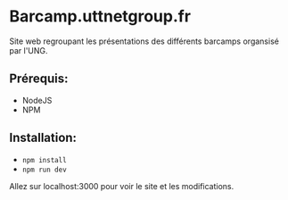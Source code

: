 # Barcamp.uttnetgroup.fr

Site web regroupant les présentations des différents barcamps organsisé par l'UNG.

## Prérequis:

* NodeJS
* NPM

## Installation:

* `npm install`
* `npm run dev`

Allez sur localhost:3000 pour voir le site et les modifications. 
